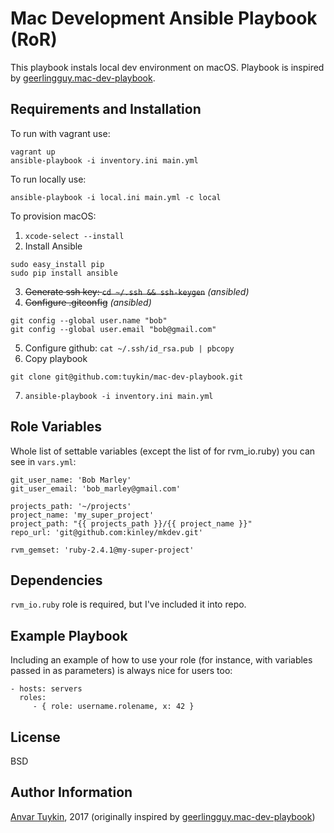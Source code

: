 Mac Development Ansible Playbook (RoR)
=========

This playbook instals local dev environment on macOS.
Playbook is inspired by [geerlingguy.mac-dev-playbook](https://github.com/geerlingguy/mac-dev-playbook).

Requirements and Installation
------------

To run with vagrant use:

```
vagrant up
ansible-playbook -i inventory.ini main.yml
```

To run locally use:
```
ansible-playbook -i local.ini main.yml -c local
```

To provision macOS:

1. `xcode-select --install`
2. Install Ansible
  ```
  sudo easy_install pip
  sudo pip install ansible
  ```
3. ~~Generate ssh key: `cd ~/.ssh && ssh-keygen`~~ *(ansibled)*
4. ~~Configure .gitconfig~~ *(ansibled)*
  ```
  git config --global user.name "bob"
  git config --global user.email "bob@gmail.com"
  ```
5. Configure github: `cat ~/.ssh/id_rsa.pub | pbcopy`
6. Copy playbook
  ```
  git clone git@github.com:tuykin/mac-dev-playbook.git
  ```
7. `ansible-playbook -i inventory.ini main.yml`


Role Variables
--------------

Whole list of settable variables (except the list of for rvm_io.ruby) you can see in `vars.yml`:

```
git_user_name: 'Bob Marley'
git_user_email: 'bob_marley@gmail.com'

projects_path: '~/projects'
project_name: 'my_super_project'
project_path: "{{ projects_path }}/{{ project_name }}"
repo_url: 'git@github.com:kinley/mkdev.git'

rvm_gemset: 'ruby-2.4.1@my-super-project'
```

Dependencies
------------

`rvm_io.ruby` role is required, but I've included it into repo.

Example Playbook
----------------

Including an example of how to use your role (for instance, with variables passed in as parameters) is always nice for users too:

    - hosts: servers
      roles:
         - { role: username.rolename, x: 42 }

License
-------

BSD

Author Information
------------------

[Anvar Tuykin](linkedin.com/in/anvar-tuykin-2616b866/), 2017 (originally inspired by [geerlingguy.mac-dev-playbook](https://github.com/geerlingguy/mac-dev-playbook))